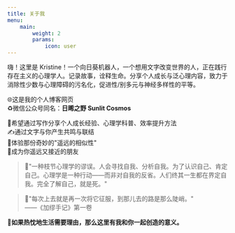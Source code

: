 ```yaml
---
title: 关于我
menu:
    main:
        weight: 2
        params:
            icon: user
---
```


嗨！这里是 Kristine！一个向日葵机器人，一个想用文字改变世界的人，正在践行存在主义的心理学人。记录故事，诠释生命。分享个人成长与泛心理内容，致力于消除性少数与心理障碍的污名化，促进性/别多元与神经多样性的平等。

🌐这是我的个人博客网页  
♻️微信公众号同名：**日晞之野 Sunlit Cosmos**

🧠希望通过写作分享个人成长经验、心理学科普、效率提升方法  
✍️通过文字与你产生共鸣与联结  
🙌体验那份奇妙的"遥远的相似性"  
🤗成为你遥远又接近的朋友

>  🏃‍"一种枝节心理学的谬误。人会寻找自我、分析自我。为了认识自己、肯定自己。心理学是一种行动——而非对自我的反省。人们终其一生都在界定自我。完全了解自己，就是死。"  
  
>  🧗‍"每次上去就是再一次将它征服，到那儿去的路是那么陡峭。"  
> ——《加缪手记》第一卷  


**🤗如果热忱地生活需要理由，那么这里有我和你一起创造的意义。**
